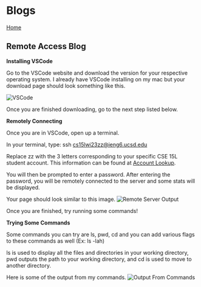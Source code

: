 # Blogs

[Home](https://ashishsdalvi.github.io/cse15l-lab-reports/index)

## Remote Access Blog

**Installing VSCode** 

Go to the VSCode website and download the version for your respective operating system. I already have VSCode installing on my mac but your download page should look something like this. 

![VSCode](https://ashishsdalvi.github.io/cse15l-lab-reports/VSCode_Download.png)

Once you are finished downloading, go to the next step listed below. 


**Remotely Connecting**

Once you are in VSCode, open up a terminal.

In your terminal, type: ssh cs15lwi23zz@ieng6.ucsd.edu

Replace zz with the 3 letters corresponding to your specific CSE 15L student account. 
This information can be found at [Account Lookup](https://sdacs.ucsd.edu/~icc/index.php).

You will then be prompted to enter a password. After entering the password, you will be remotely connected to the server 
and some stats will be displayed. 

Your page should look similar to this image.
![Remote Server Output](https://ashishsdalvi.github.io/cse15l-lab-reports/Remote_Server_Output.png)

Once you are finished, try running some commands!

**Trying Some Commands**

Some commands you can try are ls, pwd, cd and you can add various flags to these commands as well (Ex: ls -lah)

ls is used to display all the files and directories in your working directory, pwd outputs the path to your working directory, and cd is used to move to another directory.

Here is some of the output from my commands. 
![Output From Commands](https://ashishsdalvi.github.io/cse15l-lab-reports/Command_Output.png)


